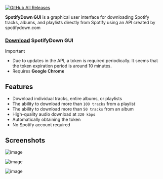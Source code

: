 [![GitHub All Releases](https://img.shields.io/github/downloads/afkarxyz/SpotifyDown-GUI/total?style=for-the-badge)](https://github.com/afkarxyz/SpotifyDown-GUI/releases)

**SpotifyDown GUI** is a graphical user interface for downloading Spotify tracks, albums, and playlists directly from Spotify using an API created by spotifydown.com

### [Download](https://github.com/afkarxyz/SpotifyDown-GUI/releases/download/v1.4/SpotifyDown.exe) SpotifyDown GUI

> [!IMPORTANT]  
> - Due to updates in the API, a token is required periodically. It seems that the token expiration period is around 10 minutes.
> - Requires **Google Chrome**

## Features

- Download individual tracks, entire albums, or playlists
- The ability to download more than `100 tracks` from a playlist  
- The ability to download more than `50 tracks` from an album
- High-quality audio download at `320 kbps`
- Automatically obtaining the token
- No Spotify account required
  
## Screenshots

![image](https://github.com/user-attachments/assets/ee4cfa39-5cad-42a3-aabf-566e33ec840c)

![image](https://github.com/user-attachments/assets/4a6b5572-af20-44fc-b2fd-c13ab0efd158)

![image](https://github.com/user-attachments/assets/aaf9cbf5-3740-4a09-a0bd-53623f4e839c)
